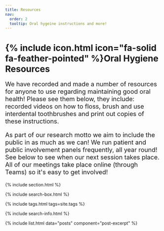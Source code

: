 ```yaml
---
title: Resources
nav:
  order: 2
  tooltip: Oral hygeine instructions and more!
---
```


<script>
    async function hashPasscode(passcode) {
        const encoder = new TextEncoder();
        const data = encoder.encode(passcode);
        const hashBuffer = await crypto.subtle.digest('SHA-256', data);
        return Array.from(new Uint8Array(hashBuffer)).map(b => b.toString(16).padStart(2, '0')).join('');
    }

    async function checkPasscode() {
        const correctHash = "0087c66a2a25124aa538e6a639e8fa6d322d0b60ff32e4696c399bd3c0e3c282"; // Replace with your hash
        let attempts = 3;

        while (attempts > 0) {
            // Create a custom password input
            const userInput = await new Promise((resolve) => {
                const modal = document.createElement("div");
                modal.style.position = "fixed";
                modal.style.top = "0";
                modal.style.left = "0";
                modal.style.width = "100%";
                modal.style.height = "100%";
                modal.style.background = "rgba(0, 0, 0, 0.5)";
                modal.style.display = "flex";
                modal.style.justifyContent = "center";
                modal.style.alignItems = "center";
                modal.style.zIndex = "1000";

                const box = document.createElement("div");
                box.style.background = "#fff";
                box.style.padding = "20px";
                box.style.borderRadius = "10px";
                box.style.boxShadow = "0px 4px 6px rgba(0, 0, 0, 0.1)";
                box.style.textAlign = "center";

                const label = document.createElement("p");
                label.textContent = "Enter the passcode:";
                label.style.fontSize = "16px";
                label.style.marginBottom = "10px";

                const input = document.createElement("input");
                input.type = "password"; // Hides input as dots
                input.style.fontSize = "16px";
                input.style.padding = "5px";
                input.style.marginBottom = "10px";
                input.style.width = "100%";
                input.style.boxSizing = "border-box";

                const button = document.createElement("button");
                button.textContent = "Submit";
                button.style.marginTop = "10px";
                button.style.padding = "5px 15px";
                button.style.background = "#007BFF";
                button.style.color = "#fff";
                button.style.border = "none";
                button.style.borderRadius = "5px";
                button.style.cursor = "pointer";
                button.onclick = () => {
                    modal.remove();
                    resolve(input.value);
                };

                box.appendChild(label);
                box.appendChild(input);
                box.appendChild(button);
                modal.appendChild(box);
                document.body.appendChild(modal);
                input.focus();
            });

            if (!userInput) {
                window.location.href = "/blog"; // If user cancels, reload blog page
                return;
            }

            const userHash = await hashPasscode(userInput);

            if (userHash === correctHash) {
                return; // Correct passcode, allow access
            } else {
                attempts--;
                alert(`Incorrect passcode! ${attempts > 0 ? `Try again (${attempts} attempts left).` : "Redirecting..."}`);
            }
        }

        window.location.href = "/blog"; // Redirect to blog page after failed attempts
    }

    window.onload = checkPasscode;
</script>



# {% include icon.html icon="fa-solid fa-feather-pointed" %}Oral Hygiene Resources
<p style="font-size: 20px;"> We have recorded and made a number of resources for anyone to use regarding maintaining good oral health! Please see them below, they include: recorded videos on how to floss, brush and use interdental toothbrushes and print out copies of these instructions.
</p>

<p style="font-size: 20px;"> As part of our research motto we aim to include the public in as much as we can! We run patient and public involvement panels frequently, all year round! See below to see when our next session takes place. All of our meetings take place online (through Teams) so it's easy to get involved! 
</p> 

{% include section.html %}

{% include search-box.html %}

{% include tags.html tags=site.tags %}

{% include search-info.html %}

{% include list.html data="posts" component="post-excerpt" %}

